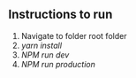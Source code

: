 ## Instructions to run
1. Navigate to folder root folder
2. *yarn install*
3. *NPM run dev*
4. *NPM run production*